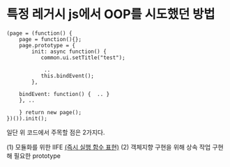 # 특정 레거시 js에서 OOP를 시도했던 방법



```
(page = (function() {
    page = function(){};
    page.prototype = {
        init: async function() {
           common.ui.setTitle("test");

            ..
           this.bindEvent();
        },

    bindEvent: function() {  .. }
    }, ..

    } return new page();
})()).init();
```


일단 위 코드에서 주목할 점은 2가지다.

(1) 모듈화를 위한 IIFE [(즉시 실행 함수 표현)](https://web.archive.org/web/20171201033208/http://benalman.com/news/2010/11/immediately-invoked-function-expression/#iife)
(2) 객체지향 구현을 위해 상속 작업 구현해 필요한 prototype
